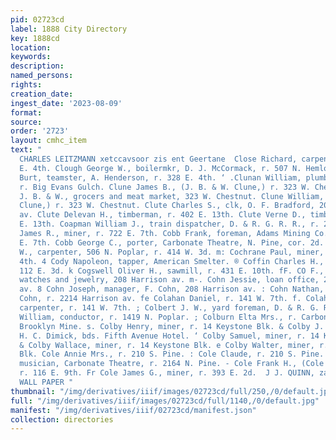 ```yaml
---
pid: 02723cd
label: 1888 City Directory
key: 1888cd
location: 
keywords: 
description: 
named_persons: 
rights: 
creation_date: 
ingest_date: '2023-08-09'
format: 
source: 
order: '2723'
layout: cmhc_item
text: "                                                                                F
  CHARLES LEITZMANN xetccavsoor zis ent Geertane  Close Richard, carpenter, r. 226
  E. 4th. Clough George W., boilermkr, D. J. McCormack, r. 507 N. Hemlock. e Clowney
  Burt, teamster, A. Henderson, r. 328 E. 4th. ‘ .Clunan William, plumber, J. P. Cloherty,
  r. Big Evans Gulch. Clune James B., (J. B. & W. Clune,) r. 323 W. Chestnut. Clune
  J. B. & W., grocers and meat market, 323 W. Chestnut. Clune William, (J. 5. & W.
  Clune,) r. 323 W. Chestnut. Clute Charles S., clk, O. F. Bradford, 202 Harrison
  av. Clute Delevan H., timberman, r. 402 E. 13th. Clute Verne D., timberman, r. 402
  E. 13th. Coapman William J., train dispatcher, D. & R. G. R. R., r. 218 . 7th. Coates
  James R., miner, r. 722 E. 7th. Cobb Frank, foreman, Adams Mining Co. Mill, r. 218
  E. 7th. Cobb George C., porter, Carbonate Theatre, N. Pine, cor. 2d. COBLE WILLIAM
  W., carpenter, 506 N. Poplar, r. 414 W. 3d. m: Cochrane Paul, miner, bds. 509 E.
  4th. 4 Cody Napoleon, tapper, American Smelter. ® Coffin Charles H., carpenter,
  112 E. 3d. k Cogswell Oliver H., sawmill, r. 431 E. 10th. fF. CO F., loan office,
  watches and jewelry, 208 Harrison av. m-. Cohn Jessie, loan office, 2214 Harrison
  av. 8 Cohn Joseph, manager, F. Cohn, 208 Harrison av. : Cohn Nathan, manager, J.
  Cohn, r. 2214 Harrison av. fe Colahan Daniel, r. 141 W. 7th. f. Colahan Francis,
  carpenter, r. 141 W. 7th. ; Colbert J. W., yard foreman, D. & R. G. R. R. ‘ Colbert
  William, conductor, r. 1419 N. Poplar. ; Colburn Elta Mrs., r. Carbonate Hill, nr.
  Brooklyn Mine. s. Colby Henry, miner, r. 14 Keystone Blk. & Colby J. F., carpenter,
  H. C. Dimick, bds. Fifth Avenue Hotel. ‘ Colby Samuel, miner, r. 14 Keystone Blk.
  & Colby Wallace, miner, r. 14 Keystone Blk. e Colby Walter, miner, r. 14 Keystone
  Blk. Cole Annie Mrs., r. 210 S. Pine. : Cole Claude, r. 210 S. Pine. Cole Eugene,
  musician, Carbonate Theatre, r. 2164 N. Pine. - Cole Frank H., (Cole & Frisbie,)
  r. 116 E. 9th. Fr Cole James G., miner, r. 393 E. 2d.  J J. QUINN, zasr Aix er.
  WALL PAPER "
thumbnail: "/img/derivatives/iiif/images/02723cd/full/250,/0/default.jpg"
full: "/img/derivatives/iiif/images/02723cd/full/1140,/0/default.jpg"
manifest: "/img/derivatives/iiif/02723cd/manifest.json"
collection: directories
---
```

